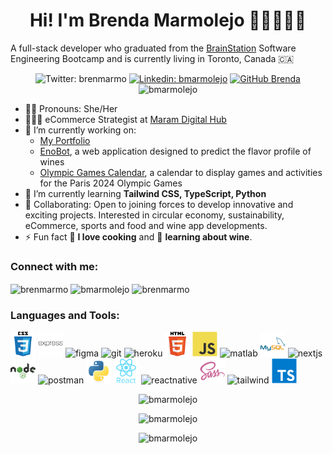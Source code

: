 <h1 align="center">Hi! I'm Brenda Marmolejo 👋🏽👩🏻‍💻</h1>

<p align="left">A full-stack developer who graduated from the <a href="https://brainstation.io/">BrainStation</a> Software Engineering Bootcamp and is currently living in Toronto, Canada 🇨🇦</p>



<div align="center" 
  <a href="https://twitter.com/brenmarmo"><img src="https://img.shields.io/twitter/follow/brenmarmo?style=social" alt="Twitter: brenmarmo" /></a>
  <a href="https://www.linkedin.com/in/bmarmolejo/"><img src="https://img.shields.io/badge/-bmarmolejo-blue?style=flat-square&logo=Linkedin&logoColor=white&link=https://www.linkedin.com/in/bmarmolejo/" alt="Linkedin: bmarmolejo" /></a>
  <a href="https://github.com/bmarmolejo" target="blank" style="div.lp-pom-root .lp-pom-text a {
        text-decoration: none;}"><img src="https://img.shields.io/github/followers/bmarmolejo?label=follow&style=social" alt="GitHub Brenda" /></a>
  <img src="https://komarev.com/ghpvc/?username=bmarmolejo&label=Profile%20views&color=0e75b6&style=flat" alt="bmarmolejo" />
</div>


- 👩🏻 Pronouns: She/Her
- 👩🏻‍💻 eCommerce Strategist at [Maram Digital Hub](http://maramhub.com/)
- 🔭 I’m currently working on:
   - [My Portfolio](https://github.com/bmarmolejo/portfolio)
   - [EnoBot](https://github.com/bmarmolejo/enobot), a web application designed to predict the flavor profile of wines
   - [Olympic Games Calendar](https://github.com/bmarmolejo/olympics), a calendar to display games and activities for the Paris 2024 Olympic Games
- 🌱 I’m currently learning **Tailwind CSS, TypeScript, Python**
- 👯 Collaborating: Open to joining forces to develop innovative and exciting projects. Interested in circular economy, sustainability, eCommerce, sports and food and wine app developments.
- ⚡ Fun fact 🍳 **I love cooking** and 🍷 **learning about wine**.

<h3 align="left">Connect with me:</h3>
<p align="left">
  <a href="https://twitter.com/brenmarmo" target="blank" style="text-decoration: underline; text-decoration-color: white;"><img align="center" src="https://raw.githubusercontent.com/rahuldkjain/github-profile-readme-generator/master/src/images/icons/Social/twitter.svg" alt="brenmarmo" height="30" width="40" /></a>
  <a href="https://linkedin.com/in/bmarmolejo" target="blank" style="text-decoration: underline; text-decoration-color: white;"><img align="center" src="https://raw.githubusercontent.com/rahuldkjain/github-profile-readme-generator/master/src/images/icons/Social/linked-in-alt.svg" alt="bmarmolejo" height="30" width="40" /></a>
  <a href="https://instagram.com/brenmarmo" target="blank" style="text-decoration: underline; text-decoration-color: white;"><img align="center" src="https://raw.githubusercontent.com/rahuldkjain/github-profile-readme-generator/master/src/images/icons/Social/instagram.svg" alt="brenmarmo" height="30" width="40" /></a>
</p>

<h3 align="left">Languages and Tools:</h3>
<p align="left">
  <a href="https://www.w3schools.com/css/" target="_blank" rel="noreferrer" style="text-decoration: underline; text-decoration-color: white;"><img src="https://raw.githubusercontent.com/devicons/devicon/master/icons/css3/css3-original-wordmark.svg" alt="css3" width="40" height="40"/></a> 
  <a href="https://expressjs.com" target="_blank" rel="noreferrer" style="text-decoration: underline; text-decoration-color: white;"><img src="https://raw.githubusercontent.com/devicons/devicon/master/icons/express/express-original-wordmark.svg" alt="express" width="40" height="40"/></a> 
  <a href="https://www.figma.com/" target="_blank" rel="noreferrer" style="text-decoration: underline; text-decoration-color: white;"><img src="https://www.vectorlogo.zone/logos/figma/figma-icon.svg" alt="figma" width="40" height="40"/></a> 
  <a href="https://git-scm.com/" target="_blank" rel="noreferrer" style="text-decoration: underline; text-decoration-color: white;"><img src="https://www.vectorlogo.zone/logos/git-scm/git-scm-icon.svg" alt="git" width="40" height="40"/></a> 
  <a href="https://heroku.com" target="_blank" rel="noreferrer" style="text-decoration: underline; text-decoration-color: white;"><img src="https://www.vectorlogo.zone/logos/heroku/heroku-icon.svg" alt="heroku" width="40" height="40"/></a> 
  <a href="https://www.w3.org/html/" target="_blank" rel="noreferrer" style="text-decoration: underline; text-decoration-color: white;"><img src="https://raw.githubusercontent.com/devicons/devicon/master/icons/html5/html5-original-wordmark.svg" alt="html5" width="40" height="40"/></a> 
  <a href="https://developer.mozilla.org/en-US/docs/Web/JavaScript" target="_blank" rel="noreferrer" style="text-decoration: underline; text-decoration-color: white;"><img src="https://raw.githubusercontent.com/devicons/devicon/master/icons/javascript/javascript-original.svg" alt="javascript" width="40" height="40"/></a> 
  <a href="https://www.mathworks.com/" target="_blank" rel="noreferrer" style="text-decoration: underline; text-decoration-color: white;"><img src="https://upload.wikimedia.org/wikipedia/commons/2/21/Matlab_Logo.png" alt="matlab" width="40" height="40"/></a> 
  <a href="https://www.mysql.com/" target="_blank" rel="noreferrer" style="text-decoration: underline; text-decoration-color: white;"><img src="https://raw.githubusercontent.com/devicons/devicon/master/icons/mysql/mysql-original-wordmark.svg" alt="mysql" width="40" height="40"/></a> 
  <a href="https://nextjs.org/" target="_blank" rel="noreferrer" style="text-decoration: underline; text-decoration-color: white;"><img src="https://cdn.worldvectorlogo.com/logos/nextjs-2.svg" alt="nextjs" width="40" height="40"/></a> 
  <a href="https://nodejs.org" target="_blank" rel="noreferrer" style="text-decoration: underline; text-decoration-color: white;"><img src="https://raw.githubusercontent.com/devicons/devicon/master/icons/nodejs/nodejs-original-wordmark.svg" alt="nodejs" width="40" height="40"/></a> 
  <a href="https://postman.com" target="_blank" rel="noreferrer" style="text-decoration: underline; text-decoration-color: white;"><img src="https://www.vectorlogo.zone/logos/getpostman/getpostman-icon.svg" alt="postman" width="40" height="40"/></a> 
  <a href="https://www.python.org" target="_blank" rel="noreferrer" style="text-decoration: underline; text-decoration-color: white;"><img src="https://raw.githubusercontent.com/devicons/devicon/master/icons/python/python-original.svg" alt="python" width="40" height="40"/></a> 
  <a href="https://reactjs.org/" target="_blank" rel="noreferrer" style="text-decoration: underline; text-decoration-color: white;"><img src="https://raw.githubusercontent.com/devicons/devicon/master/icons/react/react-original-wordmark.svg" alt="react" width="40" height="40"/></a> 
  <a href="https://reactnative.dev/" target="_blank" rel="noreferrer" style="text-decoration: underline; text-decoration-color: white;"><img src="https://reactnative.dev/img/header_logo.svg" alt="reactnative" width="40" height="40"/></a> 
  <a href="https://sass-lang.com" target="_blank" rel="noreferrer" style="text-decoration: underline; text-decoration-color: white;"><img src="https://raw.githubusercontent.com/devicons/devicon/master/icons/sass/sass-original.svg" alt="sass" width="40" height="40"/></a> 
  <a href="https://tailwindcss.com/" target="_blank" rel="noreferrer" style="text-decoration: underline; text-decoration-color: white;"><img src="https://www.vectorlogo.zone/logos/tailwindcss/tailwindcss-icon.svg" alt="tailwind" width="40" height="40"/></a> 
  <a href="https://www.typescriptlang.org/" target="_blank" rel="noreferrer" style="text-decoration: underline; text-decoration-color: white;"><img src="https://raw.githubusercontent.com/devicons/devicon/master/icons/typescript/typescript-original.svg" alt="typescript" width="40" height="40"/></a> 
</p>

<div align="center">
  <p>
    <img src="https://github-readme-stats.vercel.app/api/top-langs?username=bmarmolejo&show_icons=true&locale=en&layout=compact" alt="bmarmolejo" />
  </p>
  <p>
    <img src="https://github-readme-stats.vercel.app/api?username=bmarmolejo&show_icons=true&locale=en" alt="bmarmolejo" />
  </p>
  <p>
    <img src="https://github-readme-streak-stats.herokuapp.com/?user=bmarmolejo&" alt="bmarmolejo" />
  </p>
</div>
